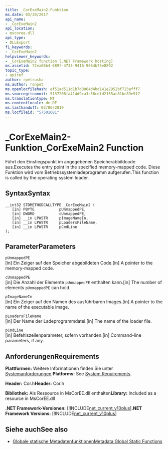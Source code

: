 ```yaml
---
title: _CorExeMain2-Funktion
ms.date: 03/30/2017
api_name:
- _CorExeMain2
api_location:
- mscoree.dll
api_type:
- DLLExport
f1_keywords:
- _CorExeMain2
helpviewer_keywords:
- _CorExeMain2 function [.NET Framework hosting]
ms.assetid: 72ea68b4-689f-4733-9416-9664b75e8892
topic_type:
- apiref
author: rpetrusha
ms.author: ronpet
ms.openlocfilehash: ef51ad511d1b7d8064d4bd141e2952bf723afff7
ms.sourcegitcommit: 5137208fa414d9ca3c58cdfd2155ac81bc89e917
ms.translationtype: MT
ms.contentlocale: de-DE
ms.lasthandoff: 03/06/2019
ms.locfileid: "57501681"
---
```

# <a name="corexemain2-function"></a><span data-ttu-id="22938-102">_CorExeMain2-Funktion</span><span class="sxs-lookup"><span data-stu-id="22938-102">_CorExeMain2 Function</span></span>
<span data-ttu-id="22938-103">Führt den Einstiegspunkt im angegebenen Speicherabbildcode aus.</span><span class="sxs-lookup"><span data-stu-id="22938-103">Executes the entry point in the specified memory-mapped code.</span></span> <span data-ttu-id="22938-104">Diese Funktion wird vom Betriebssystemladeprogramm aufgerufen.</span><span class="sxs-lookup"><span data-stu-id="22938-104">This function is called by the operating system loader.</span></span>  
  
## <a name="syntax"></a><span data-ttu-id="22938-105">Syntax</span><span class="sxs-lookup"><span data-stu-id="22938-105">Syntax</span></span>  
  
```  
__int32 STDMETHODCALLTYPE _CorExeMain2 (  
   [in] PBYTE           pUnmappedPE,  
   [in] DWORD           cUnmappedPE,  
   [in] __in LPWSTR     pImageNameIn,  
   [in] __in LPWSTR     pLoadersFileName,  
   [in] __in LPWSTR     pCmdLine  
);  
```  
  
## <a name="parameters"></a><span data-ttu-id="22938-106">Parameter</span><span class="sxs-lookup"><span data-stu-id="22938-106">Parameters</span></span>  
 `pUnmappedPE`  
 <span data-ttu-id="22938-107">[in] Ein Zeiger auf den Speicher abgebildeten Code.</span><span class="sxs-lookup"><span data-stu-id="22938-107">[in] A pointer to the memory-mapped code.</span></span>  
  
 `cUnmappedPE`  
 <span data-ttu-id="22938-108">[in] Die Anzahl der Elemente `pUnmappedPE` enthalten kann.</span><span class="sxs-lookup"><span data-stu-id="22938-108">[in] The number of elements `pUnmappedPE` can hold.</span></span>  
  
 `pImageNameIn`  
 <span data-ttu-id="22938-109">[in] Ein Zeiger auf den Namen des ausführbaren Images.</span><span class="sxs-lookup"><span data-stu-id="22938-109">[in] A pointer to the name of the executable image.</span></span>  
  
 `pLoadersFileName`  
 <span data-ttu-id="22938-110">[in] Der Name der Ladeprogrammdatei.</span><span class="sxs-lookup"><span data-stu-id="22938-110">[in] The name of the loader file.</span></span>  
  
 `pCmdLine`  
 <span data-ttu-id="22938-111">[in] Befehlszeilenparameter, sofern vorhanden.</span><span class="sxs-lookup"><span data-stu-id="22938-111">[in] Command-line parameters, if any.</span></span>  
  
## <a name="requirements"></a><span data-ttu-id="22938-112">Anforderungen</span><span class="sxs-lookup"><span data-stu-id="22938-112">Requirements</span></span>  
 <span data-ttu-id="22938-113">**Plattformen:** Weitere Informationen finden Sie unter [Systemanforderungen](../../../../docs/framework/get-started/system-requirements.md).</span><span class="sxs-lookup"><span data-stu-id="22938-113">**Platforms:** See [System Requirements](../../../../docs/framework/get-started/system-requirements.md).</span></span>  
  
 <span data-ttu-id="22938-114">**Header:** Cor.h</span><span class="sxs-lookup"><span data-stu-id="22938-114">**Header:** Cor.h</span></span>  
  
 <span data-ttu-id="22938-115">**Bibliothek:** Als Ressource in MsCorEE.dll enthalten</span><span class="sxs-lookup"><span data-stu-id="22938-115">**Library:** Included as a resource in MsCorEE.dll</span></span>  
  
 <span data-ttu-id="22938-116">**.NET Framework-Versionen:** [!INCLUDE[net_current_v10plus](../../../../includes/net-current-v10plus-md.md)]</span><span class="sxs-lookup"><span data-stu-id="22938-116">**.NET Framework Versions:** [!INCLUDE[net_current_v10plus](../../../../includes/net-current-v10plus-md.md)]</span></span>  
  
## <a name="see-also"></a><span data-ttu-id="22938-117">Siehe auch</span><span class="sxs-lookup"><span data-stu-id="22938-117">See also</span></span>
- [<span data-ttu-id="22938-118">Globale statische Metadatenfunktionen</span><span class="sxs-lookup"><span data-stu-id="22938-118">Metadata Global Static Functions</span></span>](../../../../docs/framework/unmanaged-api/metadata/metadata-global-static-functions.md)
